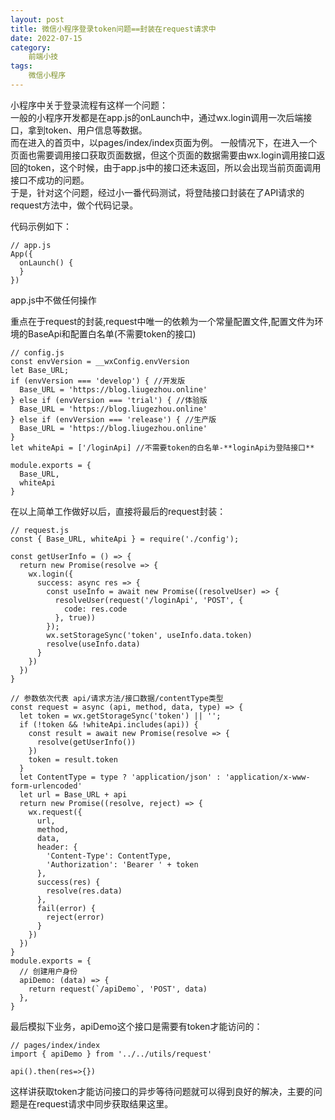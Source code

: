 ```yaml
---
layout: post
title: 微信小程序登录token问题==封装在request请求中
date: 2022-07-15
category:
    前端小技
tags:
    微信小程序
---
```

小程序中关于登录流程有这样一个问题：  
一般的小程序开发都是在app.js的onLaunch中，通过wx.login调用一次后端接口，拿到token、用户信息等数据。   
而在进入的首页中，以pages/index/index页面为例。 
一般情况下，在进入一个页面也需要调用接口获取页面数据，但这个页面的数据需要由wx.login调用接口返回的token，这个时候，由于app.js中的接口还未返回，所以会出现当前页面调用接口不成功的问题。   
于是，针对这个问题，经过小一番代码测试，将登陆接口封装在了API请求的request方法中，做个代码记录。
<!--more-->
代码示例如下：
```
// app.js
App({
  onLaunch() {
  }
})
```
app.js中不做任何操作

重点在于request的封装,request中唯一的依赖为一个常量配置文件,配置文件为环境的BaseApi和配置白名单(不需要token的接口)
```
// config.js
const envVersion = __wxConfig.envVersion
let Base_URL;
if (envVersion === 'develop') { //开发版
  Base_URL = 'https://blog.liugezhou.online'
} else if (envVersion === 'trial') { //体验版
  Base_URL = 'https://blog.liugezhou.online'
} else if (envVersion === 'release') { //生产版
  Base_URL = 'https://blog.liugezhou.online'
}
let whiteApi = ['/loginApi] //不需要token的白名单-**loginApi为登陆接口**

module.exports = {
  Base_URL,
  whiteApi
}
```

在以上简单工作做好以后，直接将最后的request封装：

```
// request.js
const { Base_URL, whiteApi } = require('./config');

const getUserInfo = () => {
  return new Promise(resolve => {
    wx.login({
      success: async res => {
        const useInfo = await new Promise((resolveUser) => {
          resolveUser(request('/loginApi', 'POST', {
            code: res.code
          }, true))
        });
        wx.setStorageSync('token', useInfo.data.token)
        resolve(useInfo.data)
      }
    })
  })
}

// 参数依次代表 api/请求方法/接口数据/contentType类型
const request = async (api, method, data, type) => {
  let token = wx.getStorageSync('token') || '';
  if (!token && !whiteApi.includes(api)) {
    const result = await new Promise(resolve => {
      resolve(getUserInfo())
    })
    token = result.token
  }
  let ContentType = type ? 'application/json' : 'application/x-www-form-urlencoded'
  let url = Base_URL + api
  return new Promise((resolve, reject) => {
    wx.request({
      url,
      method,
      data,
      header: {
        'Content-Type': ContentType,
        'Authorization': 'Bearer ' + token
      },
      success(res) {
        resolve(res.data)
      },
      fail(error) {
        reject(error)
      }
    })
  })
}
module.exports = {
  // 创建用户身份 
  apiDemo: (data) => { 
    return request(`/apiDemo`, 'POST', data)
  },
}
```

最后模拟下业务，apiDemo这个接口是需要有token才能访问的：
```
// pages/index/index
import { apiDemo } from '../../utils/request'

api().then(res=>{})
```

这样讲获取token才能访问接口的异步等待问题就可以得到良好的解决，主要的问题是在request请求中同步获取结果这里。